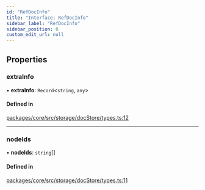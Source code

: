 ```yaml
---
id: "RefDocInfo"
title: "Interface: RefDocInfo"
sidebar_label: "RefDocInfo"
sidebar_position: 0
custom_edit_url: null
---
```


## Properties

### extraInfo

• **extraInfo**: `Record`<`string`, `any`\>

#### Defined in

[packages/core/src/storage/docStore/types.ts:12](https://github.com/run-llama/LlamaIndexTS/blob/d613bbd/packages/core/src/storage/docStore/types.ts#L12)

---

### nodeIds

• **nodeIds**: `string`[]

#### Defined in

[packages/core/src/storage/docStore/types.ts:11](https://github.com/run-llama/LlamaIndexTS/blob/d613bbd/packages/core/src/storage/docStore/types.ts#L11)
